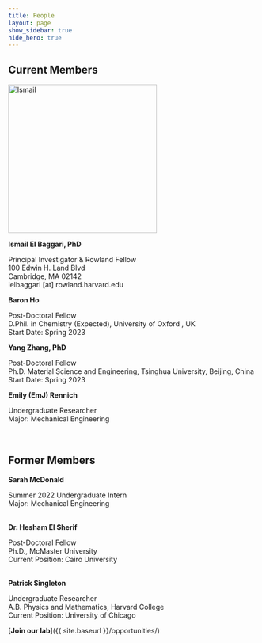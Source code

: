 ```yaml
---
title: People
layout: page
show_sidebar: true
hide_hero: true
---
```


<h2>Current Members</h2>
<img src="../img/Ismail.png" alt="Ismail" width="300"/>


**Ismail El Baggari, PhD**

Principal Investigator & Rowland Fellow<br/>
100 Edwin H. Land Blvd<br/>
Cambridge, MA 02142<br/>
ielbaggari [at] rowland.harvard.edu
<br/>

**Baron Ho**

Post-Doctoral Fellow<br/>
D.Phil. in Chemistry (Expected), University of Oxford , UK<br/>
Start Date: Spring 2023 
<br/>

**Yang Zhang, PhD**

Post-Doctoral Fellow<br/>
Ph.D. Material Science and Engineering, Tsinghua University, Beijing, China<br/>
Start Date: Spring 2023 
<br/>

**Emily (EmJ) Rennich**

Undergraduate Researcher<br/>
Major: Mechanical Engineering<br/>
<br/>
<br/>



<h2>Former Members</h2>

**Sarah McDonald**

Summer 2022 Undergraduate Intern<br/>
Major: Mechanical Engineering<br/>
<br/>

**Dr. Hesham El Sherif**

Post-Doctoral Fellow<br/>
Ph.D., McMaster University<br/>
Current Position: Cairo University<br/>
<br/>

**Patrick Singleton**

Undergraduate Researcher<br/>
A.B. Physics and Mathematics, Harvard College <br/>
Current Position: University of Chicago

[**Join our lab**]({{ site.baseurl }}/opportunities/)
